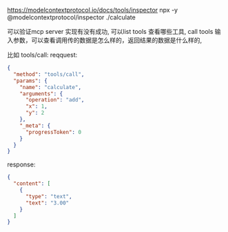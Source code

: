 https://modelcontextprotocol.io/docs/tools/inspector
npx -y @modelcontextprotocol/inspector ./calculate

可以验证mcp server 实现有没有成功, 可以list tools  查看哪些工具, call tools 输入参数，可以查看调用传的数据是怎么样的，返回结果的数据是什么样的, 

比如 tools/call:
reqquest:
```json
{
  "method": "tools/call",
  "params": {
    "name": "calculate",
    "arguments": {
      "operation": "add",
      "x": 1,
      "y": 2
    },
    "_meta": {
      "progressToken": 0
    }
  }
}
```
response:
```json
{
  "content": [
    {
      "type": "text",
      "text": "3.00"
    }
  ]
}
```